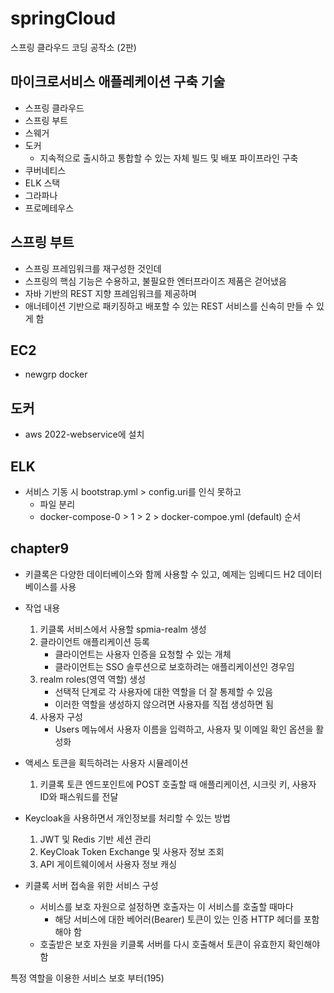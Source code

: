 # springCloud
스프링 클라우드 코딩 공작소 (2판)

## 마이크로서비스 애플레케이션 구축 기술 
 * 스프링 클라우드
 * 스프링 부트
 * 스웨거
 * 도커
	* 지속적으로 출시하고 통합할 수 있는 자체 빌드 및 배포 파이프라인 구축 
 * 쿠버네티스
 * ELK 스택
 * 그라파나
 * 프로메테우스
 
## 스프링 부트 
 * 스프링 프레임워크를 재구성한 것인데
 * 스프링의 핵심 기능은 수용하고, 불필요한 엔터프라이즈 제품은 걷어냈음
 * 자바 기반의 REST 지향 프레임워크를 제공하며
 * 애너테이션 기반으로 패키징하고 배포할 수 있는 REST 서비스를 신속히 만들 수 있게 함 

## EC2 
 * newgrp docker
 
## 도커
 * aws 2022-webservice에 설치
 
## ELK

 * 서비스 기동 시 bootstrap.yml > config.uri를 인식 못하고
    * 파일 분리
    * docker-compose-0 > 1 > 2 > docker-compoe.yml (default) 순서

## chapter9

 * 키클록은 다양한 데이터베이스와 함께 사용할 수 있고, 예제는 임베디드 H2 데이터베이스를 사용 
 * 작업 내용
   1. 키클록 서비스에서 사용할 spmia-realm 생성
   2. 클라이언트 애플리케이션 등록
      * 클라이언트는 사용자 인증을 요청할 수 있는 개체
      * 클라이언트는 SSO 솔루션으로 보호하려는 애플리케이션인 경우임 
   3. realm roles(영역 역할) 생성
      * 선택적 단계로 각 사용자에 대한 역할을 더 잘 통제할 수 있음
      * 이러한 역할을 생성하지 않으려면 사용자를 직접 생성하면 됨 
   4. 사용자 구성
      * Users 메뉴에서 사용자 이름을 입력하고, 사용자 및 이메일 확인 옵션을 활성화
 * 액세스 토큰을 획득하려는 사용자 시뮬레이션
   1. 키클록 토큰 엔드포인트에 POST 호출할 때 애플리케이션, 시크릿 키, 사용자 ID와 패스워드를 전달

 * Keycloak을 사용하면서 개인정보를 처리할 수 있는 방법
   1. JWT 및 Redis 기반 세션 관리
   2. KeyCloak Token Exchange 및 사용자 정보 조회
   3. API 게이트웨이에서 사용자 정보 캐싱

 * 키클록 서버 접속을 위한 서비스 구성
   * 서비스를 보호 자원으로 설정하면 호출자는 이 서비스를 호출할 때마다 
     * 해당 서비스에 대한 베어러(Bearer) 토큰이 있는 인증 HTTP 헤더를 포함해야 함
   * 호출받은 보호 자원을 키클록 서버를 다시 호출해서 토큰이 유효한지 확인해야 함 


특정 역할을 이용한 서비스 보호 부터(195) 
